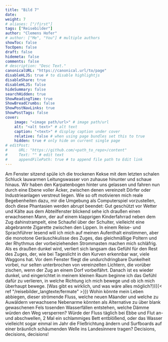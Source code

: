```yaml
---
title: "Bild 7"
date: 
weight: 7
# aliases: ["/first"]
tags: ["Reisebilder"]
author: "Clemens Hofer"
# author: ["Me", "You"] # multiple authors
showToc: false
TocOpen: false
draft: false
hidemeta: false
comments: false
# description: "Desc Text."
canonicalURL: "https://canonical.url/to/page"
disableHLJS: true # to disable highlightjs
disableShare: true
disableHLJS: false
hideSummary: false
searchHidden: true
ShowReadingTime: true
ShowBreadCrumbs: false
ShowPostNavLinks: true
ShowPostTags: false
cover:
    image: "<image path/url>" # image path/url
    alt: "<alt text>" # alt text
    caption: "<text>" # display caption under cover
    relative: false # when using page bundles set this to true
    hidden: true # only hide on current single page
# editPost:
#     URL: "https://github.com/<path_to_repo>/content"
#     Text: "" # edit text
#     appendFilePath: true # to append file path to Edit link
---
```


Am Fenster sitzend spüle ich die trockenen Kekse mit dem letzten schalen Schluck lauwarmen Leitungswasser von zuhause hinunter und schaue hinaus. Wir haben den Karpatenbogen hinter uns gelassen und fahren nun durch eine Ebene voller Äcker, zwischen denen vereinzelt Dörfer oder Industrieanlagen verstreut liegen. Wie so oft motivieren mich reale Begebenheiten dazu, mir die Umgebung als Computerspiel vorzustellen, doch diese Phantasien werden abrupt beendet: Gut geschützt vor Wetter und Kälte aus dem Abteilfenster blickend sehe ich draußen einen erwachsenen Mann, der auf einem klapprigen Kinderfahrrad neben dem Zug dahinstrampelt, eine Schaufel über der Schulter, vielleicht eine abgebrannte Zigarette zwischen den Lippen. In einem Reise- und Sprachführer lesend will ich mich auf meinen Aufenthalt einstimmen, aber die monotone Geräuschkulisse des Zuges, das gleichmäßige Poltern und der Rhythmus der vorbeiziehenden Strommasten machen mich schläfrig. Als es draußen dunkel wird, verliert sich langsam das Gefühl für den Rest des Zuges, der, wie bei Tageslicht in den Kurven erkennbar war, viele Waggons hat. Vor dem Fenster fliegt die undurchdringbare Dunkelheit vorbei, nur selten unterbrochen von vereinzelten Lichtern, die vorüber zischen, wenn der Zug an einem Dorf vorbeifährt. Danach ist es wieder dunkel, und eingerichtet in meinem kleinen Raum beginne ich das Gefühl dafür zu verlieren, in welche Richtung ich mich bewege und ob ich mich überhaupt bewege. [Was gibt es wirklich, und was wäre alles möglich?]({{< ref "/reisebilder_langtexte/fermate" >}}) Wohin könnte mein Leben abbiegen, dieser strömende Fluss, welche neuen Mäander und welche zu Auwäldern verwachsene Nebenarme könnten als Alternative zu über blank gewaschenen Fels tosenden Wasserfällen entstehen, welche Dämme würden den Weg versperren? Würde der Fluss täglich bei Ebbe und Flut an- und abschwellen, 2 Mal ein schlammiges Bett entblößend, oder das Wasser vielleicht sogar einmal im Jahr die Fließrichtung ändern und Surfboards auf einer bräunlich schäumenden Welle ins Landesinnere tragen? Decisions, decisions, decisions! 
